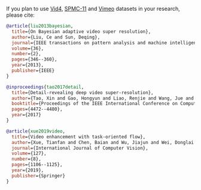 If you plan to use [Vid4](), [SPMC-11]() and [Vimeo](http://data.csail.mit.edu/tofu/dataset/vimeo_septuplet.zip) datasets in your research, please cite:
```BibTex
@article{liu2013bayesian,
  title={On Bayesian adaptive video super resolution},
  author={Liu, Ce and Sun, Deqing},
  journal={IEEE transactions on pattern analysis and machine intelligence},
  volume={36},
  number={2},
  pages={346--360},
  year={2013},
  publisher={IEEE}
}

@inproceedings{tao2017detail,
  title={Detail-revealing deep video super-resolution},
  author={Tao, Xin and Gao, Hongyun and Liao, Renjie and Wang, Jue and Jia, Jiaya},
  booktitle={Proceedings of the IEEE International Conference on Computer Vision},
  pages={4472--4480},
  year={2017}
}

@article{xue2019video,
  title={Video enhancement with task-oriented flow},
  author={Xue, Tianfan and Chen, Baian and Wu, Jiajun and Wei, Donglai and Freeman, William T},
  journal={International Journal of Computer Vision},
  volume={127},
  number={8},
  pages={1106--1125},
  year={2019},
  publisher={Springer}
}
```
